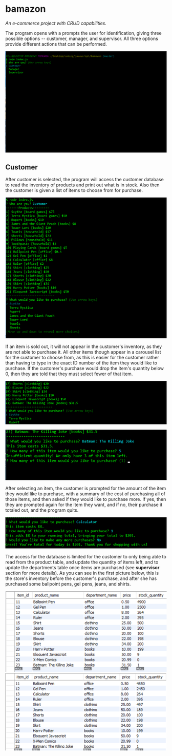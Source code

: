 # bamazon
*An e-commerce project with CRUD capabilities.*

The program opens with a prompts the user for identification, giving three possible options -- customer, manager, and supervisor. All three options provide different actions that can be performed.

![bamazon opening](/screen_caps/bamazon_opening.png)



## Customer

After customer is selected, the program will access the customer database to read the inventory of products and print out what is in stock. Also then the customer is given a list of items to choose from for purchase.

![customer select](/screen_caps/customer_select.png)



If an item is sold out, it will not appear in the customer's inventory, as they are not able to purchase it. All other items though appear in a carousel list for the customer to choose from, as this is easier for the customer rather than having to type in the exact ID number of the item they would like to purchase. If the customer's purchase would drop the item's quantity below 0, then they are told that they must select fewer of that item.

![sold out](/screen_caps/customer_soldout.png)

![too few](/screen_caps/customer_toofew.png)


After selecting an item, the customer is prompted for the amount of the item they would like to purchase, with a summary of the cost of purchasing all of those items, and then asked if they would like to purchase more. If yes, then they are prompted again for the item they want, and if no, their purchase it totaled out, and the program quits.

![finished purchase](/screen_caps/customer_closeout.png)


The access for the database is limited for the customer to only being able to read from the product table, and update the quantity of items left, and to update the departments table once items are purchased (see **supervisor** section for more details). As you can see in the first picture below, this is the store's inventory before the customer's purchase, and after she has purchased some ballpoint pens, gel pens, jeans, and shirts.

![opening inventory](/screen_caps/bamazon_starting_inventory.png)
![closing inventory](/screen_caps/bamazon_ending_inventory.png)

